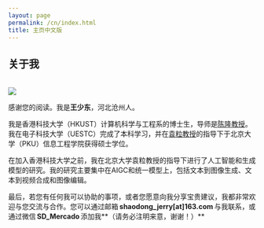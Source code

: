 ```yaml
---
layout: page
permalink: /cn/index.html
title: 主页中文版
---
```


## 关于我
<br>

<img src="wsd_pku.jpg" class="floatpic">

感谢您的阅读。我是**王少东**，河北沧州人。<br>

我是香港科技大学（HKUST）计算机科学与工程系的博士生，导师是[陈隆教授](https://cse.hkust.edu.hk/admin/people/faculty/profile/longchen)。我在电子科技大学（UESTC）完成了本科学习，并在[袁粒教授](https://www.ece.pku.edu.cn/info/1046/2678.htm)的指导下于北京大学（PKU）信息工程学院获得硕士学位。

在加入香港科技大学之前，我在北京大学袁粒教授的指导下进行了人工智能和生成模型的研究。我的研究主要集中在AIGC和统一模型上，包括文本到图像生成、文本到视频合成和图像编辑。

最后，若您有任何我可以协助的事项，或者您愿意向我分享宝贵建议，我都非常欢迎与您交流与合作。您可以通过邮箱 **shaodong_jerry[at]163.com** 与我联系，或通过微信 **SD_Mercado** 添加我**（请务必注明来意，谢谢！）**

<br>
